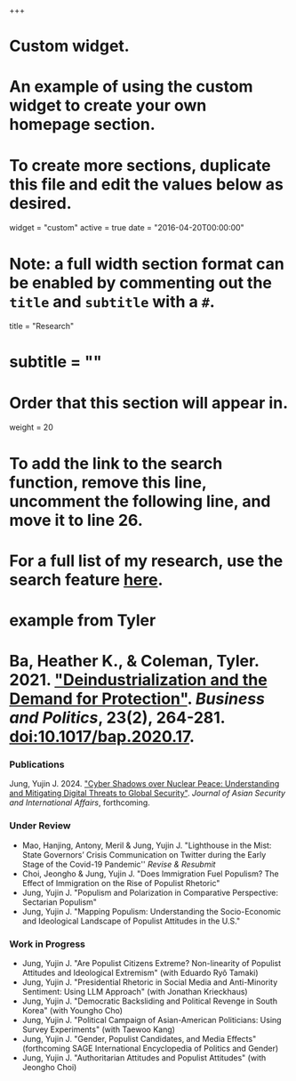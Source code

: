 +++
# Custom widget.
# An example of using the custom widget to create your own homepage section.
# To create more sections, duplicate this file and edit the values below as desired.
widget = "custom"
active = true
date = "2016-04-20T00:00:00"

# Note: a full width section format can be enabled by commenting out the `title` and `subtitle` with a `#`.
title = "Research"
# subtitle = ""


# Order that this section will appear in.
weight = 20

# To add the link to the search function, remove this line, uncomment the following line, and move it to line 26.
# For a full list of my research, use the search feature [here](https://www.jacobauthement.com/publication).

# example from Tyler
# Ba, Heather K., & Coleman, Tyler. 2021. ["Deindustrialization and the Demand for Protection"](https://www.tyler-coleman.com/publication/bacoleman2021). _Business and Politics_, 23(2), 264-281. [doi:10.1017/bap.2020.17](https://doi.org/10.1017/bap.2020.17).


### Publications
Jung, Yujin J. 2024. ["Cyber Shadows over Nuclear Peace: Understanding and Mitigating Digital Threats to Global Security"](https://www.yujinjuliajung.com/publication/JungURa"). _Journal of Asian Security and International Affairs_, forthcoming.

### Under Review
+ Mao, Hanjing, Antony, Meril & Jung, Yujin J.  "Lighthouse in the Mist: State Governors’ Crisis Communication on Twitter during the Early Stage of the Covid-19 Pandemic'' _Revise & Resubmit_
+ Choi, Jeongho & Jung, Yujin J. "Does Immigration Fuel Populism? The Effect of Immigration on the Rise of Populist Rhetoric" 
+ Jung, Yujin J. "Populism and Polarization in Comparative Perspective: Sectarian Populism"  
+ Jung, Yujin J. "Mapping Populism: Understanding the Socio-Economic and Ideological Landscape of Populist Attitudes in the U.S."


### Work in Progress
+ Jung, Yujin J. "Are Populist Citizens Extreme? Non-linearity of Populist Attitudes and Ideological Extremism"  (with Eduardo Ryô Tamaki) 
+ Jung, Yujin J. "Presidential Rhetoric in Social Media and Anti-Minority Sentiment: Using LLM Approach" (with Jonathan Krieckhaus) 
+ Jung, Yujin J. "Democratic Backsliding and Political Revenge in South Korea"  (with Youngho Cho) 
+ Jung, Yujin J. "Political Campaign of Asian-American Politicians: Using Survey Experiments" (with Taewoo Kang)
+ Jung, Yujin J. "Gender, Populist Candidates, and Media Effects" (forthcoming SAGE International Encyclopedia of Politics and Gender)
+ Jung, Yujin J. "Authoritarian Attitudes and Populist Attitudes" (with  Jeongho Choi) 


